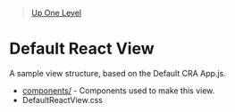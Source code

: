 > [Up One Level](../readme.md)

# Default React View

A sample view structure, based on the Default CRA App.js.

- [components/](components/readme.md) - Components used to make this view.
- DefaultReactView.css